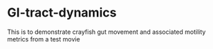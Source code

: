 # GI-tract-dynamics
This is to demonstrate crayfish gut movement and associated motility metrics from a test movie